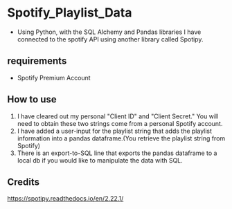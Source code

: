 # Spotify_Playlist_Data
* Using Python, with the SQL Alchemy and Pandas libraries I have connected to the spotify API using another library called Spotipy.
## requirements
* Spotify Premium Account
## How to use
1. I have cleared out my personal "Client ID" and "Client Secret." You will need to obtain these two strings come from a personal Spotify account.
2. I have added a user-input for the playlist string that adds the playlist information into a pandas dataframe.(You retrieve the playlist string from Spotify)
3. There is an export-to-SQL line that exports the pandas dataframe to a local db if you would like to manipulate the data with SQL.
## Credits
https://spotipy.readthedocs.io/en/2.22.1/
